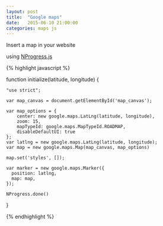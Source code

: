 ```yaml
---
layout: post
title:  "Google maps"
date:   2015-06-10 21:00:00
categories: maps js
---
```


Insert a map in your website

using [NProgress.js](http://ricostacruz.com/nprogress/)

{% highlight javascript %}

function initialize(latitude, longitude) {

    "use strict";

    var map_canvas = document.getElementById('map_canvas');

    var map_options = {
        center: new google.maps.LatLng(latitude, longitude),
        zoom: 15,
        mapTypeId: google.maps.MapTypeId.ROADMAP,
        disableDefaultUI: true
    };
    var latlng = new google.maps.LatLng(latitude, longitude);
    var map = new google.maps.Map(map_canvas, map_options)

    map.set('styles', []);

    var marker = new google.maps.Marker({
      position: latlng,
      map: map,
    });
    
    NProgress.done()
}


{% endhighlight %}